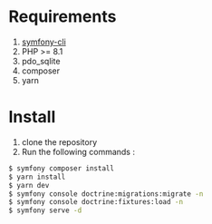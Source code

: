 Requirements
============

1. [symfony-cli](https://symfony.com/download)
2. PHP >= 8.1
3. pdo_sqlite
4. composer
5. yarn

Install
=======

1. clone the repository
2. Run the following commands :

```bash
$ symfony composer install
$ yarn install
$ yarn dev
$ symfony console doctrine:migrations:migrate -n
$ symfony console doctrine:fixtures:load -n
$ symfony serve -d
```
